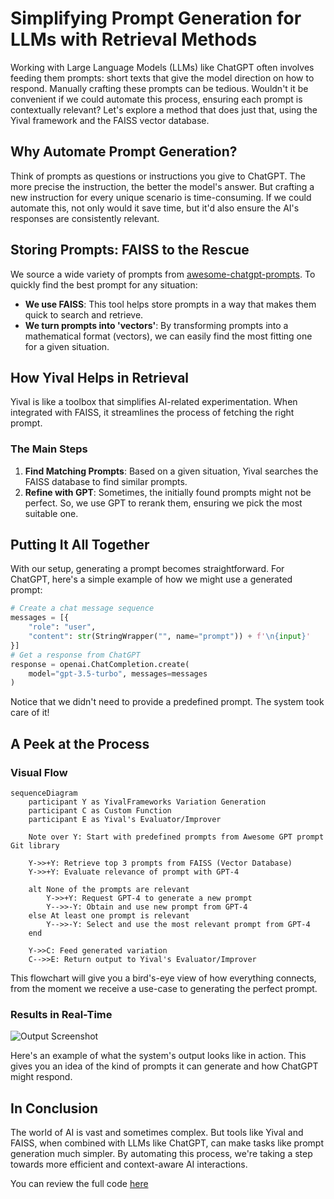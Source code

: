 # Simplifying Prompt Generation for LLMs with Retrieval Methods

Working with Large Language Models (LLMs) like ChatGPT often involves feeding
them prompts: short texts that give the model direction on how to respond.
Manually crafting these prompts can be tedious. Wouldn't it be convenient if we
could automate this process, ensuring each prompt is contextually relevant?
Let's explore a method that does just that, using the Yival framework and the
FAISS vector database.

## **Why Automate Prompt Generation?**

Think of prompts as questions or instructions you give to ChatGPT. The more
precise the instruction, the better the model's answer. But crafting a new
instruction for every unique scenario is time-consuming. If we could automate
this, not only would it save time, but it'd also ensure the AI's responses are
consistently relevant.

## **Storing Prompts: FAISS to the Rescue**

We source a wide variety of prompts from [awesome-chatgpt-prompts](https://github.com/f/awesome-chatgpt-prompts).
To quickly find the best prompt for any situation:

- **We use FAISS**: This tool helps store prompts in a way that makes them quick
  to search and retrieve.
- **We turn prompts into 'vectors'**: By transforming prompts into a mathematical
  format (vectors), we can easily find the most fitting one for a given situation.

## **How Yival Helps in Retrieval**

Yival is like a toolbox that simplifies AI-related experimentation.
When integrated with FAISS, it streamlines the process of fetching the right prompt.

### **The Main Steps**

1. **Find Matching Prompts**: Based on a given situation, Yival searches the FAISS
    database to find similar prompts.
2. **Refine with GPT**: Sometimes, the initially found prompts might not be perfect.
    So, we use GPT to rerank them, ensuring we pick the most suitable one.

## **Putting It All Together**

With our setup, generating a prompt becomes straightforward. For ChatGPT,
here's a simple example of how we might use a generated prompt:

```python
# Create a chat message sequence
messages = [{
    "role": "user",
    "content": str(StringWrapper("", name="prompt")) + f'\n{input}'
}]
# Get a response from ChatGPT
response = openai.ChatCompletion.create(
    model="gpt-3.5-turbo", messages=messages
)
```

Notice that we didn't need to provide a predefined prompt. The system took care
of it!

## **A Peek at the Process**

### **Visual Flow**

```mermaid
sequenceDiagram
    participant Y as YivalFrameworks Variation Generation
    participant C as Custom Function
    participant E as Yival's Evaluator/Improver

    Note over Y: Start with predefined prompts from Awesome GPT prompt Git library

    Y->>+Y: Retrieve top 3 prompts from FAISS (Vector Database)
    Y->>+Y: Evaluate relevance of prompt with GPT-4

    alt None of the prompts are relevant
        Y->>+Y: Request GPT-4 to generate a new prompt
        Y-->>-Y: Obtain and use new prompt from GPT-4
    else At least one prompt is relevant
        Y-->>-Y: Select and use the most relevant prompt from GPT-4
    end

    Y->>C: Feed generated variation
    C-->>E: Return output to Yival's Evaluator/Improver

```

This flowchart will give you a bird's-eye view of how everything connects, from
the moment we receive a use-case to generating the perfect prompt.

### **Results in Real-Time**

![Output Screenshot](https://github.com/YiVal/YiVal/assets/1544154/35216786-ac3c-4884-8818-68647511228d)

Here's an example of what the system's output looks like in action. This gives
you an idea of the kind of prompts it can generate and how ChatGPT might respond.

## **In Conclusion**

The world of AI is vast and sometimes complex. But tools like Yival and FAISS,
when combined with LLMs like ChatGPT, can make tasks like prompt generation much
simpler. By automating this process, we're taking a step towards more efficient
and context-aware AI interactions.

You can review the full code [here](https://github.com/YiVal/YiVal/tree/master/demo/prompts_retrivel)
